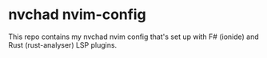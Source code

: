 # nvchad nvim-config 

This repo contains my nvchad nvim config that's set up with F# (ionide) and Rust (rust-analyser) LSP plugins.
